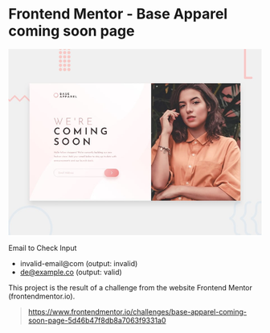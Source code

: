 # Frontend Mentor - Base Apparel coming soon page

![Design preview for the Base Apparel coming soon page coding challenge](./design/desktop-preview.jpg)

Email to Check Input
- invalid-email@com (output: invalid)
- de@example.co (output: valid)


This project is the result of a challenge from the website Frontend Mentor (frontendmentor.io).

> https://www.frontendmentor.io/challenges/base-apparel-coming-soon-page-5d46b47f8db8a7063f9331a0